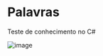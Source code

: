 # Palavras
Teste de conhecimento no C#

![image](https://user-images.githubusercontent.com/103529259/173879753-d09154b3-ac15-4d67-b526-f5773ad1ffe7.png)
